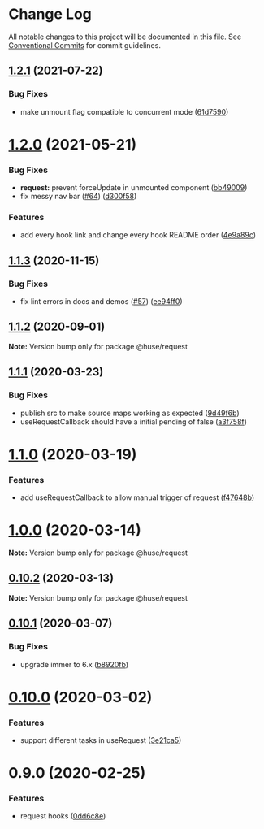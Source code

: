 # Change Log

All notable changes to this project will be documented in this file.
See [Conventional Commits](https://conventionalcommits.org) for commit guidelines.

## [1.2.1](https://github.com/ecomfe/react-hooks/compare/@huse/request@1.2.0...@huse/request@1.2.1) (2021-07-22)


### Bug Fixes

* make unmount flag compatible to concurrent mode ([61d7590](https://github.com/ecomfe/react-hooks/commit/61d7590b59e816c77f070e1140a5bee03647701a))





# [1.2.0](https://github.com/ecomfe/react-hooks/compare/@huse/request@1.1.3...@huse/request@1.2.0) (2021-05-21)


### Bug Fixes

* **request:** prevent forceUpdate in unmounted component ([bb49009](https://github.com/ecomfe/react-hooks/commit/bb49009a9ce06370ad9ad4cb7a098a8f4953cf84))
* fix messy nav bar ([#64](https://github.com/ecomfe/react-hooks/issues/64)) ([d300f58](https://github.com/ecomfe/react-hooks/commit/d300f5800310f880d79e36b459c502c5b4f5cfe2))


### Features

* add every hook link and change every hook README order ([4e9a89c](https://github.com/ecomfe/react-hooks/commit/4e9a89c6bbe846214d65393f0afef24c291718e6))





## [1.1.3](https://github.com/ecomfe/react-hooks/compare/@huse/request@1.1.1...@huse/request@1.1.3) (2020-11-15)


### Bug Fixes

* fix lint errors in docs and demos ([#57](https://github.com/ecomfe/react-hooks/issues/57)) ([ee94ff0](https://github.com/ecomfe/react-hooks/commit/ee94ff02bf09696374ca4250c496a4dec0cbe02a))





## [1.1.2](https://github.com/ecomfe/react-hooks/compare/@huse/request@1.1.1...@huse/request@1.1.2) (2020-09-01)

**Note:** Version bump only for package @huse/request





## [1.1.1](https://github.com/ecomfe/react-hooks/compare/@huse/request@1.1.0...@huse/request@1.1.1) (2020-03-23)


### Bug Fixes

* publish src to make source maps working as expected ([9d49f6b](https://github.com/ecomfe/react-hooks/commit/9d49f6b294a445c302f05da958c6e427e7eae669))
* useRequestCallback should have a initial pending of false ([a3f758f](https://github.com/ecomfe/react-hooks/commit/a3f758f66afbc9330691e91aa654947605cbd6d5))





# [1.1.0](https://github.com/ecomfe/react-hooks/compare/@huse/request@0.10.1...@huse/request@1.1.0) (2020-03-19)


### Features

* add useRequestCallback to allow manual trigger of request ([f47648b](https://github.com/ecomfe/react-hooks/commit/f47648b8cba13f7b53ec70b8087438cda7ad42f3))





# [1.0.0](https://github.com/ecomfe/react-hooks/compare/@huse/request@0.10.1...@huse/request@1.0.0) (2020-03-14)

**Note:** Version bump only for package @huse/request





## [0.10.2](https://github.com/ecomfe/react-hooks/compare/@huse/request@0.10.1...@huse/request@0.10.2) (2020-03-13)

**Note:** Version bump only for package @huse/request





## [0.10.1](https://github.com/ecomfe/react-hooks/compare/@huse/request@0.10.0...@huse/request@0.10.1) (2020-03-07)


### Bug Fixes

* upgrade immer to 6.x ([b8920fb](https://github.com/ecomfe/react-hooks/commit/b8920fb67a14bd111b543efdcd58b67b8277ba46))





# [0.10.0](https://github.com/ecomfe/react-hooks/compare/@huse/request@0.9.0...@huse/request@0.10.0) (2020-03-02)


### Features

* support different tasks in useRequest ([3e21ca5](https://github.com/ecomfe/react-hooks/commit/3e21ca536d12a091d8c0ff9e857b07222963e782))





# 0.9.0 (2020-02-25)


### Features

* request hooks ([0dd6c8e](https://github.com/ecomfe/react-hooks/commit/0dd6c8ecd6efc5cf738074fcb7486554713d901e))
